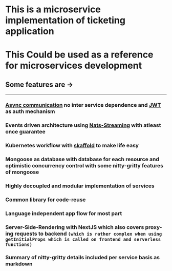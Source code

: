 # This is a microservice implementation of ticketing application

# This Could be used as a reference for microservices development

## Some features are ->
----------
###  [Async communication](https://docs.microsoft.com/en-us/dotnet/architecture/microservices/architect-microservice-container-applications/communication-in-microservice-architecture) no inter service dependence and [JWT](https://jwt.io/) as auth mechanism 

###  Events driven architecture using [Nats-Streaming](https://docs.nats.io/nats-streaming-concepts/intro#:~:text=NATS%20Streaming%20is%20a%20data,in%20the%20Go%20programming%20language.&text=NATS%20Streaming%20embeds%2C%20extends%2C%20and,under%20the%20Apache%2D2.0%20license.) with atleast once guarantee

### Kubernetes workflow with [skaffold](https://skaffold.dev/) to make life easy

### Mongoose as database with database for each resource and optimistic concurrency control with some nitty-gritty features of mongoose 

### Highly decoupled and modular implementation of services

### Common library for code-reuse

### Language independent app flow for most part

### Server-Side-Rendering with NextJS which also covers proxy-ing requests to backend ```(which is rather complex when using getInitialProps which is called on frontend and serverless functions)```

### Summary of nitty-gritty details included per service basis as markdown
